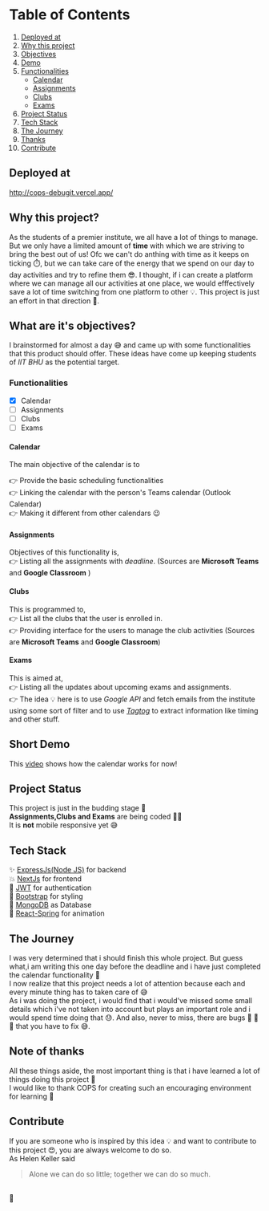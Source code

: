 # Table of Contents
1. [Deployed at](#deployed-at)
2. [Why this project](#why-this-project)
3. [Objectives](#what-are-its-objectives)
4. [Demo](#short-demo)
5. [Functionalities](#functionalities)
   * [Calendar](#calendar)
   * [Assignments](#assignments)
   * [Clubs](#clubs)
   * [Exams](#exams)
6. [Project Status](#project-status)
7. [Tech Stack](#tech-stack)
8. [The Journey](#the-journey)
9. [Thanks](#note-of-thanks)
10. [Contribute](#contribute)





## Deployed at
 http://cops-debugit.vercel.app/
## Why this project?
As the students of a premier institute, we all have a lot of things to manage. But we only have a limited amount of **time** with which we are striving to bring the best out of us! Ofc we can't do anthing with time as it keeps on ticking :stopwatch:, but we can take care of the energy that we spend on our day to day activities and try to refine them :sunglasses:. I thought, if i can create a platform where we can manage all our activities at one place, we would efffectively save a lot of time switching from one platform to other :bulb:. This project is just an effort in that direction :rainbow:.

## What are it's objectives?
I brainstormed for almost a day :sweat_smile: and came up with some functionalities that this product should offer. These ideas have come up keeping students of *IIT BHU* as the potential target.

### Functionalities
- [x] Calendar
- [ ] Assignments
- [ ] Clubs
- [ ] Exams

#### Calendar
The main objective of the calendar is to </br>

:point_right:  Provide the basic scheduling functionalities </br>
:point_right:  Linking the calendar with the person's Teams calendar (Outlook Calendar) </br>
:point_right:  Making it different from other calendars :wink: </br>

#### Assignments
Objectives of this functionality is, </br>
:point_right:  Listing all the assignments with *deadline*. (Sources are **Microsoft Teams** and **Google Classroom** )

#### Clubs
This is programmed to,  </br>
:point_right: List all the clubs that the user is enrolled in. </br>
:point_right: Providing interface for the users to manage the club activities (Sources are **Microsoft Teams** and **Google Classroom**)

#### Exams
This is aimed at, </br>
:point_right: Listing all the updates about upcoming exams and assignments. </br>
:point_right:  The idea :bulb: here is to use *Google API* and fetch emails from the institute using some sort of filter and to use [*Tagtog*](https://www.tagtog.net) to extract information like timing and other stuff.


## Short Demo
This [video](https://drive.google.com/file/d/1qN5knG3NhjhoYPUPzI5_aoDfZ119TUlc/view?usp=sharing) shows how the calendar works for now!

## Project Status
This project is just in the budding stage :seedling:</br>
**Assignments,Clubs and Exams** are being coded :technologist:
</br> It is **not** mobile responsive yet :sweat_smile:

## Tech Stack
:sparkles: [ExpressJs(Node JS)](https://expressjs.com) for backend </br>
:boom: [NextJs](www.nextjs.org) for frontend </br>
:key: [JWT](https://jwt.io) for authentication </br>
:rainbow: [Bootstrap](https://getbootstrap.com) for styling </br>
:briefcase: [MongoDB](https://www.mongodb.com) as Database </br>
:balloon: [React-Spring](https://www.react-spring.io) for animation

## The Journey
I was very determined that i should finish this whole project. But guess what,i am writing this one day before the deadline and i have just completed the calendar functionality :rofl: </br>I now realize that this project needs a lot of attention because each and every minute thing has to taken care of :sweat_smile: </br> As i was doing the project, i would find that i would've missed some small details which i've not taken into account but plays an important role and i would spend time doing that :sweat:. And also, never to miss, there are bugs :bug: :bug: :bug: that you have to fix :sweat_smile:.</br> 


## Note of thanks 
All these things aside, the most important thing is that i have learned a lot of things doing this project :slightly_smiling_face: </br>
I would like to thank COPS for creating such an encouraging environment for learning :pray:

## Contribute
If you are someone who is inspired by this idea :bulb: and want to contribute to this project :heart_eyes:, you are always welcome to do so.
</br> As Helen Keller said
>Alone we can do so little; together we can do so much.

</br> :raised_hands:
